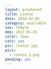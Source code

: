 ```yaml
---
layout: greyhound
title: Lonnie
date: 2018-02-05
category: available
sex: female
dob: 2017-01-01
color: fawn
cats: yes
pic: lonnie.jpg
pics:
  - lonnie_1.png
pending: yes
---
```


